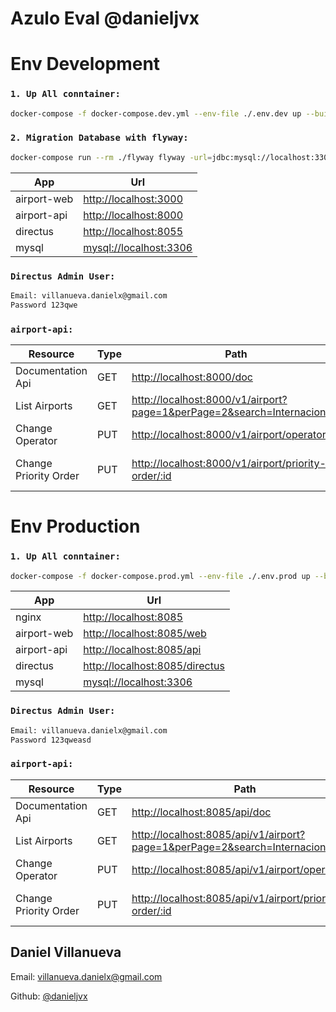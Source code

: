 # Azulo Eval @danieljvx

# Env Development


### `1. Up All conntainer:`
```bash
docker-compose -f docker-compose.dev.yml --env-file ./.env.dev up --build
```
### `2. Migration Database with flyway:`
```bash
docker-compose run --rm ./flyway flyway -url=jdbc:mysql://localhost:3306 -schemas=azulo_airport -user=danieljvx -password=azulo migrate
```

| App | Url |
| ------ | ------ |
| airport-web | [http://localhost:3000](http://localhost:3000) |
| airport-api | [http://localhost:8000](http://localhost:8000) |
| directus | [http://localhost:8055](http://localhost:8055) |
| mysql | [mysql://localhost:3306](mysql://localhost:3306) |

### `Directus Admin User:`
```bash
Email: villanueva.danielx@gmail.com
Password 123qwe
```
### `airport-api:`
| Resource | Type | Path | Body |
| ------ | ------ | ------ | ------ |
| Documentation Api | GET | [http://localhost:8000/doc](http://localhost:8000/doc) | null |
| List Airports | GET | [http://localhost:8000/v1/airport?page=1&perPage=2&search=Internacional](http://localhost:8000/v1/airport?page=1&perPage=2&search=Internacional) | null |
| Change Operator | PUT | [http://localhost:8000/v1/airport/operator/:id](http://localhost:8000/v1/airport/operator/:id) | { operatorId: number } |
| Change Priority Order | PUT | [http://localhost:8000/v1/airport/priority-order/:id](http://localhost:8000/v1/airport/priority-order/:id) | { priorityOrder: number } |



# Env Production


### `1. Up All conntainer:`
```bash
docker-compose -f docker-compose.prod.yml --env-file ./.env.prod up --build
```

| App | Url |
| ------ | ------ |
| nginx | [http://localhost:8085](http://localhost:8085) |
| airport-web | [http://localhost:8085/web](http://localhost:8085/web) |
| airport-api | [http://localhost:8085/api](http://localhost:8085/api) |
| directus | [http://localhost:8085/directus](http://localhost::8085/directus) |
| mysql | [mysql://localhost:3306](mysql://localhost:3306) |

### `Directus Admin User:`
```bash
Email: villanueva.danielx@gmail.com
Password 123qweasd
```
### `airport-api:`
| Resource | Type | Path | Body |
| ------ | ------ | ------ | ------ |
| Documentation Api | GET | [http://localhost:8085/api/doc](http://localhost:8085/api/doc) | null |
| List Airports | GET | [http://localhost:8085/api/v1/airport?page=1&perPage=2&search=Internacional](http://localhost:8085/api/v1/airport?page=1&perPage=2&search=Internacional) | null |
| Change Operator | PUT | [http://localhost:8085/api/v1/airport/operator/:id](http://localhost:8085/api/v1/airport/operator/:id) | { operatorId: number } |
| Change Priority Order | PUT | [http://localhost:8085/api/v1/airport/priority-order/:id](http://localhost:8085/api/v1/airport/priority-order/:id) | { priorityOrder: number } |


## Daniel Villanueva

Email: [villanueva.danielx@gmail.com](mail://villanueva.danielx@gmail.com)

Github: [@danieljvx](https://github.com/danieljvx)
